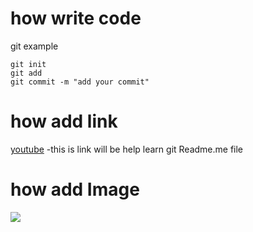 # how write code 
git example 
```
git init
git add
git commit -m "add your commit"
```

# how add link
[youtube](https://www.youtube.com/watch?v=evz1LqEomTE) -this is link will be help learn git Readme.me file

# how add Image
<div>
  <img src="https://github.com/user-attachments/assets/b8eeffdb-dc63-4484-b37a-6f734d47e33b"
    <img src=""
</div>
